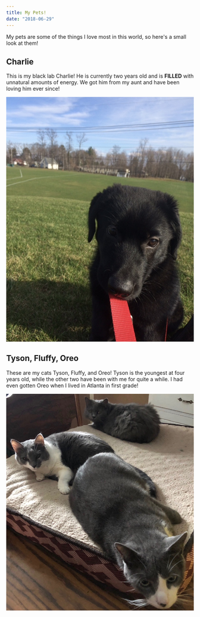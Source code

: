 ```yaml
---
title: My Pets!
date: "2018-06-29"
---
```


My pets are some of the things I love most in this world, so here's a small look at them!

## Charlie

This is my black lab Charlie! He is currently two years old and is **FILLED** with unnatural amounts of energy. We got him from my aunt and have been loving him ever since!

![Charlie](./Charlie.jpg)

## Tyson, Fluffy, Oreo

These are my cats Tyson, Fluffy, and Oreo! Tyson is the youngest at four years old, while the other two have been with me for quite a while. I had even gotten Oreo when I lived in Atlanta in first grade!

![Kitty](./Cats.jpg)
